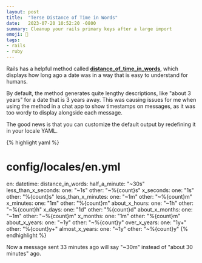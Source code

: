 ```yaml
---
layout: post
title:  "Terse Distance of Time in Words"
date:   2023-07-20 10:52:20 -0800
summary: Cleanup your rails primary keys after a large import
emoji: 🔑
tags:
- rails
- ruby
---
```


Rails has a helpful method called **[distance_of_time_in_words](https://apidock.com/rails/ActionView/Helpers/DateHelper/distance_of_time_in_words)**, which displays how long ago a date was in a way that is easy to understand for humans.

By default, the method generates quite lengthy descriptions, like "about 3 years" for a date that is 3 years away. This was causing issues for me when using the method in a chat app to show timestamps on messages, as it was too wordy to display alongside each message.

The good news is that you can customize the default output by redefining it in your locale YAML.

{% highlight yaml %}
# config/locales/en.yml
en:
  datetime:
    distance_in_words:
      half_a_minute: "~30s"
      less_than_x_seconds:
        one:   "~1s"
        other: "~%{count}s"
      x_seconds:
        one:   "1s"
        other: "%{count}s"
      less_than_x_minutes:
        one:   "~1m"
        other: "~%{count}m"
      x_minutes:
        one:   "1m"
        other: "%{count}m"
      about_x_hours:
        one:   "~1h"
        other: "~%{count}h"
      x_days:
        one:   "1d"
        other: "%{count}d"
      about_x_months:
        one:   "~1m"
        other: "~%{count}m"
      x_months:
        one:   "1m"
        other: "%{count}m"
      about_x_years:
        one:   "~1y"
        other: "~%{count}y"
      over_x_years:
        one:   "1y+"
        other: "%{count}y+"
      almost_x_years:
        one:   "~1y"
        other: "~%{count}y"
{% endhighlight %}

Now a message sent 33 minutes ago will say "~30m" instead of "about 30 minutes" ago.